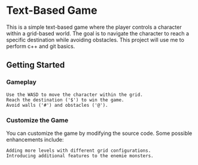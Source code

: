 # Text-Based Game

This is a simple text-based game where the player controls a character within a grid-based world. The goal is to navigate the character to reach a specific destination while avoiding obstacles.
This project will use me to perform c++ and git basics.

## Getting Started

### Gameplay

    Use the WASD to move the character within the grid.
    Reach the destination ('$') to win the game.
    Avoid walls ('#') and obstacles ('@').

### Customize the Game

You can customize the game by modifying the source code. Some possible enhancements include:

    Adding more levels with different grid configurations.
    Introducing additional features to the enemie monsters.
    

